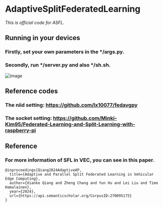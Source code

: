 # AdaptiveSplitFederatedLearning
*This is official code for ASFL.*
## Running in your devices
### Firstly, set your own parameters in the */args.py.
### Secondly, run */server.py and also */sh.sh.
![image](https://github.com/XiankeQiang/AdaptiveSplitFederatedLearning/assets/171569751/62c73876-da82-4f18-97b1-60e5660a2672)

## Reference codes
### The niid setting: https://github.com/lx10077/fedavgpy
### The socket setting: https://github.com/Minki-Kim95/Federated-Learning-and-Split-Learning-with-raspberry-pi

## Reference
### For more information of SFL in VEC, you can see in this paper. 
```
@inproceedings{Qiang2024AdaptiveAP,
  title={Adaptive and Parallel Split Federated Learning in Vehicular Edge Computing},
  author={Xianke Qiang and Zheng Chang and Yun Hu and Lei Liu and Timo Hamalainen},
  year={2024},
  url={https://api.semanticscholar.org/CorpusID:270095175}
}
```
